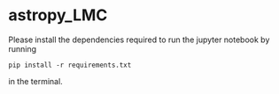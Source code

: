# astropy_LMC
Please install the dependencies required to run the jupyter notebook by running
```
pip install -r requirements.txt
``` 
in the terminal.

